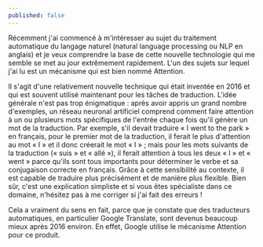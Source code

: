 ```yaml
---
published: false
---
```

Récemment j'ai commencé à m'intéresser au sujet du traitement automatique du langage naturel (natural language processing ou NLP en anglais) et je veux comprendre la base de cette nouvelle technologie qui me semble se met au jour extrêmement rapidement. L'un des sujets sur lequel j'ai lu est un mécanisme qui est bien nommé Attention.

Il s'agit d'une relativement nouvelle technique qui était inventée en 2016 et qui est souvent utilisé maintenant pour les tâches de traduction. L'idée générale n'est pas trop énigmatique : après avoir appris un grand nombre d'exemples, un réseau neuronal artificiel comprend comment faire attention à un ou plusieurs mots spécifiques de l'entrée chaque fois qu'il génère un mot de la traduction. Par exemple, s'il devait traduire « I went to the park » en français, pour le premier mot de la traduction, il ferait le plus d'attention au mot « I » et il donc créerait le mot « I » ; mais pour les mots suivants de la traduction (« suis » et « allé »), il ferait attention à tous les deux « I » et « went » parce qu'ils sont tous importants pour déterminer le verbe et sa conjugaison correcte en français. Grâce à cette sensibilité au contexte, il est capable de traduire plus précisément et de manière plus flexible. Bien sûr, c'est une explication simpliste et si vous êtes spécialiste dans ce domaine, n'hésitez pas à me corriger si j'ai fait des erreurs !

Cela a vraiment du sens en fait, parce que je constate que des traducteurs automatiques, en particulier Google Translate, sont devenus beaucoup mieux après 2016 environ. En effet, Google utilise le mécanisme Attention pour ce produit.